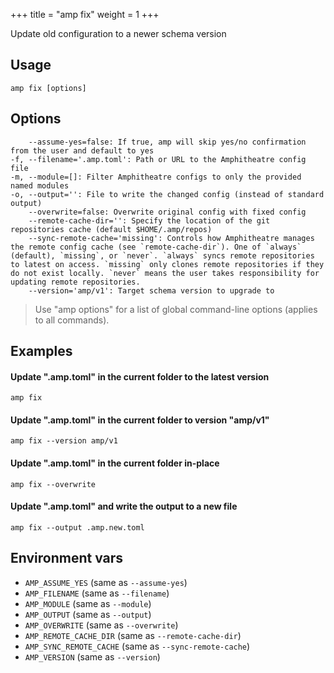 +++
title = "amp fix"
weight = 1
+++

Update old configuration to a newer schema version

## Usage
```
amp fix [options]
```

## Options
```
    --assume-yes=false: If true, amp will skip yes/no confirmation from the user and default to yes
-f, --filename='.amp.toml': Path or URL to the Amphitheatre config file
-m, --module=[]: Filter Amphitheatre configs to only the provided named modules
-o, --output='': File to write the changed config (instead of standard output)
    --overwrite=false: Overwrite original config with fixed config
    --remote-cache-dir='': Specify the location of the git repositories cache (default $HOME/.amp/repos)
    --sync-remote-cache='missing': Controls how Amphitheatre manages the remote config cache (see `remote-cache-dir`). One of `always` (default), `missing`, or `never`. `always` syncs remote repositories to latest on access. `missing` only clones remote repositories if they do not exist locally. `never` means the user takes responsibility for updating remote repositories.
    --version='amp/v1': Target schema version to upgrade to
```

> Use "amp options" for a list of global command-line options (applies to all commands).

## Examples

#### Update ".amp.toml" in the current folder to the latest version
```
amp fix
```

#### Update ".amp.toml" in the current folder to version "amp/v1"
```
amp fix --version amp/v1
```

#### Update ".amp.toml" in the current folder in-place
```
amp fix --overwrite
```

#### Update ".amp.toml" and write the output to a new file
```
amp fix --output .amp.new.toml
```

## Environment vars

* `AMP_ASSUME_YES` (same as `--assume-yes`)
* `AMP_FILENAME` (same as `--filename`)
* `AMP_MODULE` (same as `--module`)
* `AMP_OUTPUT` (same as `--output`)
* `AMP_OVERWRITE` (same as `--overwrite`)
* `AMP_REMOTE_CACHE_DIR` (same as `--remote-cache-dir`)
* `AMP_SYNC_REMOTE_CACHE` (same as `--sync-remote-cache`)
* `AMP_VERSION` (same as `--version`)

